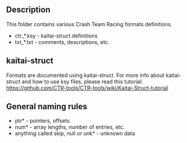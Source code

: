 ## Description
This folder contains various Crash Team Racing formats definitions.
* ctr_*.ksy - kaitai-struct definitions
* txt_*.txt - comments, descriptions, etc.

## kaitai-struct
Formats are documented using kaitai-struct. For more info about kaitai-struct and how to use ksy files, please read this tutorial:
https://github.com/CTR-tools/CTR-tools/wiki/Kaitai-Struct-tutorial

## General naming rules
* ptr* - pointers, offsets
* num* - array lengths, number of entries, etc.
* anything called skip, null or unk* - unknown data
